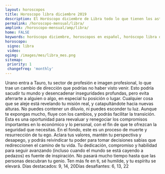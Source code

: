 ```yaml
---
layout: horoscopos
title: Horoscopo libra diciembre 2019
description: El Horóscopo diciembre de Libra todo lo que tienen los astros preparados para este mes, amor, trabajo, familia. Todo sobre astrologia, tarot, predicciones. Horoscopo gratis en español, predicciones y astrología.
permalink: /horoscopo-mensual/libra/
amplink: /horoscopo-mensual/amp/libra/
home: FALSE
keywords: horóscopo diciembre, horoscopos en español, horóscopo libra diciembre , horóscopo esperanza gracia, horoscop, horóscopos gratis, horoscopo libra, Tarot, Astrologia, Zodíaco, libra, horoscopo gratis, horoscopo del mes 
horoscopo:
 signo: libra
 video:  
ogimg: /images/mes/libra_mes.png
sitemap:
 priority: 1
 changefreq: 'monthly'
---
```



Urano entra a Tauro, tu sector de profesión e imagen profesional, lo que trae un cambio de dirección que podrías no haber visto venir. Esto podría sacudir tu mundo y desencadenar inseguridades profundas, pero evita aferrarte a alguien o algo, en especial tu posición o lugar. 
Cualquier cosa que se aleje está revelando tu misión real, y catapultándote hacia nuevas alturas. No puedes contener un diluvio, ni puedes esconder tu luz. Aunque te expongas mucho, fluye con los cambios, y podrás facilitar la transición. Esta es una oportunidad para reevaluar y renegociar los compromisos importantes en lo económico y lo personal, con el fin de que te ofrezcan la seguridad que necesitas. 
En el fondo, este es un proceso de muerte y resurrección de tu ego. Aclara tus valores, mantén tu perspectiva y desapego, y podrás reivindicar tu poder para tomar decisiones sabias que redireccionen el camino de tu vida. Tu dedicación, compromiso y habilidad para seguir avanzando (incluso cuando el mundo se está cayendo a pedazos) es fuente de inspiración. No pasará mucho tiempo hasta que las personas descubran tu genio. Ten más fe en ti, sé humilde, y tu espíritu se elevará. 
Días destacados: 9, 14, 20Días desafiantes: 6, 13, 22